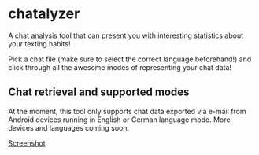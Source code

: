 # chatalyzer

A chat analysis tool that can present you with interesting statistics about your texting habits!

Pick a chat file (make sure to select the correct language beforehand!) and click through all the awesome modes of representing your chat data!

## Chat retrieval and supported modes

At the moment, this tool only supports chat data exported via e-mail from Android devices running in English or German language mode. More devices and languages coming soon.

[Screenshot](screenshot.png)
